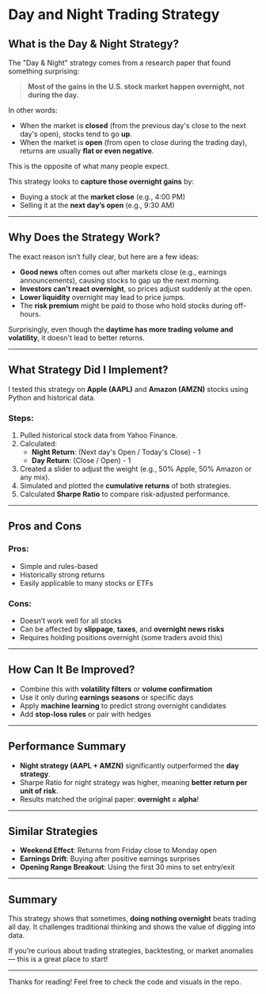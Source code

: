 # Day and Night Trading Strategy
## What is the Day & Night Strategy?

The "Day & Night" strategy comes from a research paper that found something surprising:

> **Most of the gains in the U.S. stock market happen overnight, not during the day.**

In other words:
- When the market is **closed** (from the previous day's close to the next day's open), stocks tend to go **up**.
- When the market is **open** (from open to close during the trading day), returns are usually **flat or even negative**.

This is the opposite of what many people expect. 

This strategy looks to **capture those overnight gains** by:
- Buying a stock at the **market close** (e.g., 4:00 PM)
- Selling it at the **next day’s open** (e.g., 9:30 AM)

---

## Why Does the Strategy Work?

The exact reason isn’t fully clear, but here are a few ideas:

- **Good news** often comes out after markets close (e.g., earnings announcements), causing stocks to gap up the next morning.
- **Investors can't react overnight**, so prices adjust suddenly at the open.
- **Lower liquidity** overnight may lead to price jumps.
- The **risk premium** might be paid to those who hold stocks during off-hours.

Surprisingly, even though the **daytime has more trading volume and volatility**, it doesn't lead to better returns.

---

## What Strategy Did I Implement?

I tested this strategy on **Apple (AAPL)** and **Amazon (AMZN)** stocks using Python and historical data.

### Steps:
1. Pulled historical stock data from Yahoo Finance.
2. Calculated:
   - **Night Return**: (Next day's Open / Today's Close) - 1
   - **Day Return**: (Close / Open) - 1
3. Created a slider to adjust the weight (e.g., 50% Apple, 50% Amazon or any mix).
4. Simulated and plotted the **cumulative returns** of both strategies.
5. Calculated **Sharpe Ratio** to compare risk-adjusted performance.

---

## Pros and Cons

### Pros:
- Simple and rules-based
- Historically strong returns
- Easily applicable to many stocks or ETFs

### Cons:
- Doesn’t work well for all stocks
- Can be affected by **slippage**, **taxes**, and **overnight news risks**
- Requires holding positions overnight (some traders avoid this)

---

## How Can It Be Improved?
- Combine this with **volatility filters** or **volume confirmation**
- Use it only during **earnings seasons** or specific days
- Apply **machine learning** to predict strong overnight candidates
- Add **stop-loss rules** or pair with hedges

---

## Performance Summary
- **Night strategy (AAPL + AMZN)** significantly outperformed the **day strategy**.
- Sharpe Ratio for night strategy was higher, meaning **better return per unit of risk**.
- Results matched the original paper: **overnight = alpha**!

---

## Similar Strategies
- **Weekend Effect**: Returns from Friday close to Monday open
- **Earnings Drift**: Buying after positive earnings surprises
- **Opening Range Breakout**: Using the first 30 mins to set entry/exit

---

## Summary
This strategy shows that sometimes, **doing nothing overnight** beats trading all day. It challenges traditional thinking and shows the value of digging into data.

If you’re curious about trading strategies, backtesting, or market anomalies — this is a great place to start!

---

Thanks for reading! Feel free to check the code and visuals in the repo.
